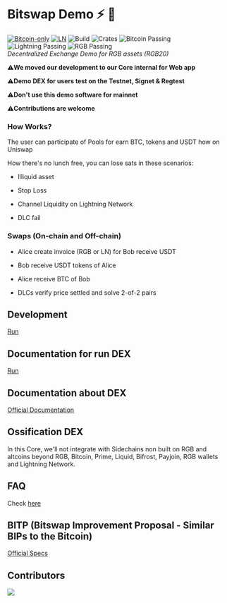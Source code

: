 # Bitswap Demo ⚡ 💱

[![Bitcoin-only](https://img.shields.io/badge/bitcoin-only-FF9900?logo=bitcoin)](https://twentyone.world)
[![LN](https://img.shields.io/badge/lightning-792EE5?logo=lightning)](https://mempool.space/lightning)
![Build](https://img.shields.io/badge/build-passing-brightgreen)
![Crates](https://img.shields.io/badge/crates-passing-brightgreen)
![Bitcoin Passing](https://img.shields.io/badge/bitcoin-passing-orange)
![Lightning Passing](https://img.shields.io/badge/lightning-passing-orange)
![RGB Passing](https://img.shields.io/badge/rgb-passing-rgb)                                
*Decentralized Exchange Demo for RGB assets (RGB20)*

⚠️**We moved our development to our Core internal for Web app**

⚠️**Demo DEX for users test on the Testnet, Signet & Regtest**

⚠️**Don't use this demo software for mainnet**

⚠️**Contributions are welcome**

### How Works?

The user can participate of Pools for earn BTC, tokens and USDT how on Uniswap

How there's no lunch free, you can lose sats in these scenarios:

- Illiquid asset

- Stop Loss

- Channel Liquidity on Lightning Network

- DLC fail

### Swaps (On-chain and Off-chain)

- Alice create invoice (RGB or LN) for Bob receive USDT

- Bob receive USDT tokens of Alice

- Alice receive BTC of Bob

- DLCs verify price settled and solve 2-of-2 pairs
  
## Development

[Run](https://github.com/BitSwap-BiFi/Bitswap-demo/blob/main/doc/development.md)

## Documentation for run DEX

 [Run](https://github.com/BitSwap-BiFi/Bitswap-demo/blob/main/doc/run.md)
 
## Documentation about DEX

[Official Documentation](https://github.com/BitSwap-BiFi/bitswap-docs)

## Ossification DEX

In this Core, we'll not integrate with Sidechains non built on RGB and altcoins beyond RGB, Bitcoin, Prime, Liquid, Bifrost, Payjoin, RGB wallets and Lightning Network.

## FAQ

Check [here](https://github.com/BitSwap-BiFi/Bitswap-FAQ/)

## BITP (Bitswap Improvement Proposal - Similar BIPs to the Bitcoin)

[Official Specs](https://github.com/BitSwap-BiFi/BITP)
  
## Contributors

<a align="center" href="https://github.com/BitSwap-BiFi/Bitswap-core/graphs/contributors">
  <img src="https://contrib.rocks/image?repo=BitSwap-BiFi/Bitswap-core" />
</a>
